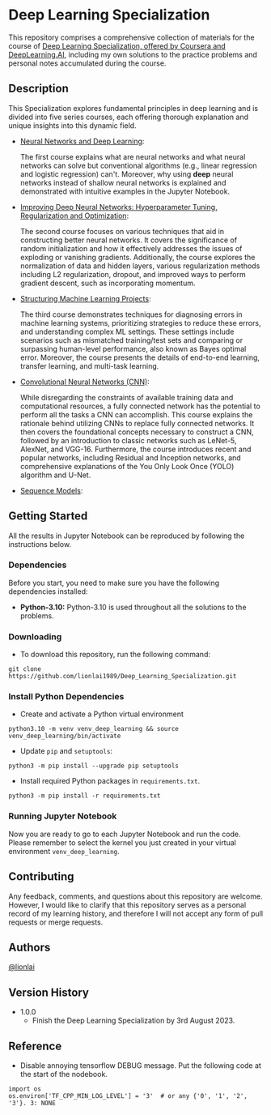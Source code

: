 # Deep Learning Specialization

This repository comprises a comprehensive collection of materials for the course of [Deep Learning Specialization, offered by Coursera and DeepLearning.AI](https://www.coursera.org/specializations/deep-learning), including my own solutions to the practice problems and personal notes accumulated during the course.

## Description
This Specialization explores fundamental principles in deep learning and is divided into five series courses, each offering thorough explanation and unique insights into this dynamic field.

- [Neural Networks and Deep Learning](https://github.com/lionlai1989/Deep_Learning_Specialization/tree/master/C1-Neural_Networks_and_Deep_Learning):

  The first course explains what are neural networks and what neural networks can solve but conventional algorithms (e.g., linear regression and logistic regression) can't. Moreover, why using **deep** neural networks instead of shallow neural networks is explained and demonstrated with intuitive examples in the Jupyter Notebook.

- [Improving Deep Neural Networks: Hyperparameter Tuning, Regularization and Optimization](https://github.com/lionlai1989/Deep_Learning_Specialization/tree/master/C2-Improving_Deep_Neural_Networks_Hyperparameter_Tuning_Regularization_and_Optimization):

  The second course focuses on various techniques that aid in constructing better neural networks. It covers the significance of random initialization and how it effectively addresses the issues of exploding or vanishing gradients. Additionally, the course explores the normalization of data and hidden layers, various regularization methods including L2 regularization, dropout, and improved ways to perform gradient descent, such as incorporating momentum.

- [Structuring Machine Learning Projects](https://github.com/lionlai1989/Deep_Learning_Specialization/tree/master/C3-Structuring_Machine_Learning_Projects):

  The third course demonstrates techniques for diagnosing errors in machine learning systems, prioritizing strategies to reduce these errors, and understanding complex ML settings. These settings include scenarios such as mismatched training/test sets and comparing or surpassing human-level performance, also known as Bayes optimal error. Moreover, the course presents the details of end-to-end learning, transfer learning, and multi-task learning.

- [Convolutional Neural Networks (CNN)](https://github.com/lionlai1989/Deep_Learning_Specialization/tree/master/C4-Convolutional_Neural_Networks):

  While disregarding the constraints of available training data and computational resources, a fully connected network has the potential to perform all the tasks a CNN can accomplish. This course explains the rationale behind utilizing CNNs to replace fully connected networks. It then covers the foundational concepts necessary to construct a CNN, followed by an introduction to classic networks such as LeNet-5, AlexNet, and VGG-16. Furthermore, the course introduces recent and popular networks, including Residual and Inception networks, and comprehensive explanations of the You Only Look Once (YOLO) algorithm and U-Net.

- [Sequence Models](https://github.com/lionlai1989/Deep_Learning_Specialization/tree/master/C5-Sequence_Models):

## Getting Started
All the results in Jupyter Notebook can be reproduced by following the instructions below.

### Dependencies
Before you start, you need to make sure you have the following dependencies installed:
* **Python-3.10:** Python-3.10 is used throughout all the solutions to the problems. 


### Downloading
* To download this repository, run the following command:
```shell
git clone https://github.com/lionlai1989/Deep_Learning_Specialization.git
```

### Install Python Dependencies
- Create and activate a Python virtual environment
```
python3.10 -m venv venv_deep_learning && source venv_deep_learning/bin/activate
```
- Update `pip` and `setuptools`:
```
python3 -m pip install --upgrade pip setuptools
```
- Install required Python packages in `requirements.txt`.
```
python3 -m pip install -r requirements.txt
```

### Running Jupyter Notebook
Now you are ready to go to each Jupyter Notebook and run the code. Please remember to select the kernel you just created in your virtual environment `venv_deep_learning`.


## Contributing

Any feedback, comments, and questions about this repository are welcome. However, I would like to clarify that this repository serves as a personal record of my learning history, and therefore I will not accept any form of pull requests or merge requests.

## Authors

[@lionlai](https://github.com/lionlai1989)

## Version History

* 1.0.0
    * Finish the Deep Learning Specialization by 3rd August 2023.


## Reference
- Disable annoying tensorflow DEBUG message. Put the following code at the start of the nodebook.
```
import os
os.environ['TF_CPP_MIN_LOG_LEVEL'] = '3'  # or any {'0', '1', '2', '3'}. 3: NONE 
```

<!-- 
Use "python3.10" and "numpy >= 1.20"

## Acknowledgments
Explore the inspiration and references listed here to further expand your knowledge and sharpen your skills.




Coursera: https://learn.udacity.com/courses/ud810

https://docs.google.com/spreadsheets/d/1ecUGIyhYOfQPi3HPXb-7NndrLgpX_zgkwsqzfqHPaus/pubhtml

Find time to do the assignments in the speard sheet above.

https://faculty.cc.gatech.edu/~afb/classes/CS4495-Fall2014/

### NOTE
Make github repository to public so that the images in jupyter notebook can be displayes correctly.


### Installation
Install `sudo apt-get install gfortran` for scipy.

C4W4A1 cannot be build because the model.json file cannot be read. We can build the model and read the weights.

It requires `python-3.7.6` `python-3.10`.
Install environment:  
```
/usr/local/lib/python-3.7.6/bin/python3.7 -m venv venv_deep_learning && source venv_deep_learning/bin/activate && python3 -m pip install --upgrade pip setuptools
```

Install packages:  
```
python3 -m pip install -r requirements.txt
``` -->
